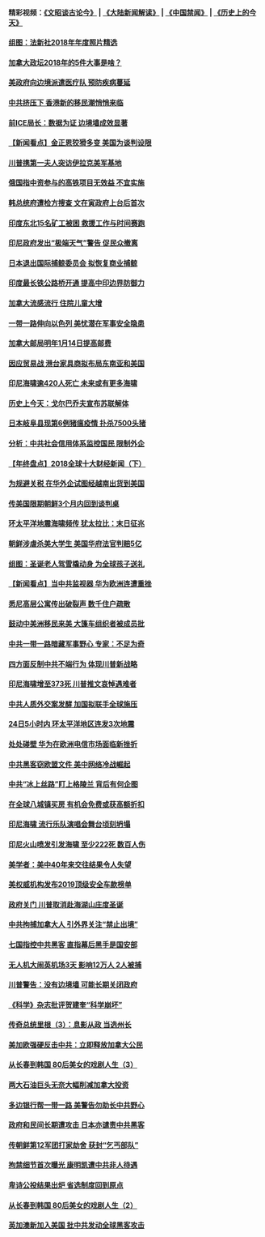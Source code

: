#### 精彩视频：[《文昭谈古论今》](https://github.com/gfw-breaker/wenzhao/blob/master/README.md?t=12270931) | [《大陆新闻解读》](https://github.com/gfw-breaker/ntdtv-comedy/blob/master/README.md?t=12270931) | [《中国禁闻》](https://github.com/gfw-breaker/ntdtv-news/blob/master/README.md?t=12270931) | [《历史上的今天》](https://github.com/gfw-breaker/today-in-history/blob/master/README.md?t=12270931) 

#### [组图：法新社2018年年度照片精选](../pages/nsc418/n10935213.md?t=12270931) 

#### [加拿大政坛2018年的5件大事是啥？](../pages/nsc418/n10934199.md?t=12270931) 

#### [美政府向边境派遣医疗队 预防疾病蔓延](../pages/nsc418/n10934482.md?t=12270931) 

#### [中共挤压下 香港新的移民潮悄悄来临](../pages/nsc418/n10934111.md?t=12270931) 

#### [前ICE局长：数据为证 边境墙成效显著](../pages/nsc418/n10934433.md?t=12270931) 

#### [【新闻看点】金正恩狡猾多变 美国为谈判设限](../pages/nsc418/n10934183.md?t=12270931) 

#### [川普携第一夫人突访伊拉克美军基地](../pages/nsc418/n10934352.md?t=12270931) 

#### [俄国指中资参与的高铁项目无效益 不宜实施](../pages/nsc418/n10934141.md?t=12270931) 

#### [韩总统府遭检方搜查 文在寅政府上台后首次](../pages/nsc418/n10933090.md?t=12270931) 

#### [印度东北15名矿工被困 救援工作与时间赛跑](../pages/nsc418/n10933676.md?t=12270931) 

#### [印尼政府发出“极端天气”警告 促民众撤离](../pages/nsc418/n10933470.md?t=12270931) 

#### [日本退出国际捕鲸委员会 拟恢复商业捕鲸](../pages/nsc418/n10933334.md?t=12270931) 

#### [印度最长铁公路桥开通 提高中印边界防御力](../pages/nsc418/n10932809.md?t=12270931) 

#### [加拿大流感流行 住院儿童大增](../pages/nsc418/n10932744.md?t=12270931) 

#### [一带一路伸向以色列 美忧潜在军事安全隐患](../pages/nsc418/n10932712.md?t=12270931) 

#### [加拿大邮局明年1月14日提高邮费](../pages/nsc418/n10932741.md?t=12270931) 

#### [因应贸易战 港台家具商拟布局东南亚和美国](../pages/nsc418/n10932654.md?t=12270931) 

#### [印尼海啸逾420人死亡 未来或有更多海啸](../pages/nsc418/n10932350.md?t=12270931) 

#### [历史上今天：戈尔巴乔夫宣布苏联解体](../pages/nsc418/n10932195.md?t=12270931) 

#### [日本岐阜县现第6例猪瘟疫情 扑杀7500头猪](../pages/nsc418/n10931585.md?t=12270931) 

#### [分析：中共社会信用体系监控国民 限制外企](../pages/nsc418/n10928781.md?t=12270931) 

#### [【年终盘点】2018全球十大财经新闻（下）](../pages/nsc418/n10918551.md?t=12270931) 

#### [为规避关税 在华外企试图经越南出货到美国](../pages/nsc418/n10931698.md?t=12270931) 

#### [传美国限期朝鲜3个月内回到谈判桌](../pages/nsc418/n10931073.md?t=12270931) 

#### [环太平洋地震海啸频传 犹太拉比：末日征兆](../pages/nsc418/n10931369.md?t=12270931) 

#### [朝鲜涉虐杀美大学生 美国华府法官判赔5亿](../pages/nsc418/n10931032.md?t=12270931) 

#### [组图：圣诞老人驾雪橇动身 为全球孩子送礼](../pages/nsc418/n10930732.md?t=12270931) 

#### [【新闻看点】当中共监视器 华为欧洲连遭重挫](../pages/nsc418/n10930646.md?t=12270931) 

#### [悉尼高层公寓传出破裂声 数千住户疏散](../pages/nsc418/n10930665.md?t=12270931) 

#### [鼓动中美洲移民来美 大篷车组织者被成员批](../pages/nsc418/n10930604.md?t=12270931) 

#### [中共一带一路暗藏军事野心 专家：不足为奇](../pages/nsc418/n10930595.md?t=12270931) 

#### [四方面反制中共不端行为 体现川普新战略](../pages/nsc418/n10930171.md?t=12270931) 

#### [印尼海啸增至373死 川普推文哀悼遇难者](../pages/nsc418/n10929896.md?t=12270931) 

#### [中共人质外交案发酵 加国拟联手全球施压](../pages/nsc418/n10928999.md?t=12270931) 

#### [24日5小时内 环太平洋地区连发3次地震](../pages/nsc418/n10929109.md?t=12270931) 

#### [处处碰壁 华为在欧洲电信市场面临新挫折](../pages/nsc418/n10929057.md?t=12270931) 

#### [中共黑客窃欧盟文件 美中网络冷战崛起](../pages/nsc418/n10928801.md?t=12270931) 

#### [中共“冰上丝路”盯上格陵兰 背后有何企图](../pages/nsc418/n10926007.md?t=12270931) 

#### [在全球八城镇买房 有机会免费或获高额折扣](../pages/nsc418/n10927163.md?t=12270931) 

#### [印尼海啸 流行乐队演唱会舞台顷刻坍塌](../pages/nsc418/n10927974.md?t=12270931) 

#### [印尼火山喷发引发海啸 至少222死 数百人伤](../pages/nsc418/n10927495.md?t=12270931) 

#### [美学者：美中40年来交往结果令人失望](../pages/nsc418/n10927569.md?t=12270931) 

#### [美权威机构发布2019顶级安全车款榜单](../pages/nsc418/n10927038.md?t=12270931) 

#### [政府关门 川普取消赴海湖山庄度圣诞](../pages/nsc418/n10927613.md?t=12270931) 

#### [中共拘捕加拿大人 引外界关注“禁止出境”](../pages/nsc418/n10927145.md?t=12270931) 

#### [七国指控中共黑客 直指幕后黑手是国安部](../pages/nsc418/n10927012.md?t=12270931) 

#### [无人机大闹英机场3天 影响12万人 2人被捕](../pages/nsc418/n10926742.md?t=12270931) 

#### [川普警告：没有边境墙 可能长期关闭政府](../pages/nsc418/n10926277.md?t=12270931) 

#### [《科学》杂志批评贺建奎“科学崩坏”](../pages/nsc418/n10925960.md?t=12270931) 

#### [传奇总统里根（3）：息影从政 当选州长](../pages/nsc418/n10925669.md?t=12270931) 

#### [美加欧强硬反击中共：立即释放加拿大公民](../pages/nsc418/n10925745.md?t=12270931) 

#### [从长春到韩国 80后美女的戏剧人生（3）](../pages/nsc418/n10923009.md?t=12270931) 

#### [两大石油巨头无奈大幅削减加拿大投资](../pages/nsc418/n10925542.md?t=12270931) 

#### [多边银行帮一带一路 美警告勿助长中共野心](../pages/nsc418/n10925309.md?t=12270931) 

#### [政府和民间长期遭攻击 日本亦谴责中共黑客](../pages/nsc418/n10924008.md?t=12270931) 

#### [传朝鲜第12军团打家劫舍 获封“乞丐部队”](../pages/nsc418/n10924553.md?t=12270931) 

#### [拘禁细节首次曝光 康明凯遭中共非人待遇](../pages/nsc418/n10924051.md?t=12270931) 

#### [卑诗公投结果出炉 省选制度回到原点](../pages/nsc418/n10924449.md?t=12270931) 

#### [从长春到韩国 80后美女的戏剧人生（2）](../pages/nsc418/n10916777.md?t=12270931) 

#### [英加澳新加入美国 批中共发动全球黑客攻击](../pages/nsc418/n10923357.md?t=12270931) 

